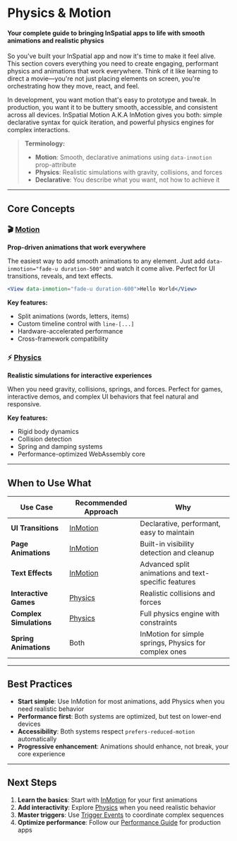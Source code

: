 # Physics & Motion

#### Your complete guide to bringing InSpatial apps to life with smooth animations and realistic physics

So you've built your InSpatial app and now it's time to make it feel alive. This section covers everything you need to create engaging, performant physics and animations that work everywhere. Think of it like learning to direct a movie—you're not just placing elements on screen, you're orchestrating how they move, react, and feel.

In development, you want motion that's easy to prototype and tweak. In production, you want it to be buttery smooth, accessible, and consistent across all devices. InSpatial Motion A.K.A InMotion gives you both: simple declarative syntax for quick iteration, and powerful physics engines for complex interactions.

> **Terminology:**
>
> - **Motion**: Smooth, declarative animations using `data-inmotion` prop-attribute
> - **Physics**: Realistic simulations with gravity, collisions, and forces
> - **Declarative**: You describe what you want, not how to achieve it

---

## Core Concepts

### 🎬 [Motion](./motion.md)

**Prop-driven animations that work everywhere**

The easiest way to add smooth animations to any element. Just add `data-inmotion="fade-u duration-500"` and watch it come alive. Perfect for UI transitions, reveals, and text effects.

```jsx
<View data-inmotion="fade-u duration-600">Hello World</View>
```

**Key features:**

- Split animations (words, letters, items)
- Custom timeline control with `line-[...]`
- Hardware-accelerated performance
- Cross-framework compatibility

### ⚡ [Physics](./physics.md)

**Realistic simulations for interactive experiences**

When you need gravity, collisions, springs, and forces. Perfect for games, interactive demos, and complex UI behaviors that feel natural and responsive.

**Key features:**

- Rigid body dynamics
- Collision detection
- Spring and damping systems
- Performance-optimized WebAssembly core

---

## When to Use What

| Use Case                | Recommended Approach    | Why                                                   |
| ----------------------- | ----------------------- | ----------------------------------------------------- |
| **UI Transitions**      | [InMotion](./motion.md) | Declarative, performant, easy to maintain             |
| **Page Animations**     | [InMotion](./motion.md) | Built-in visibility detection and cleanup             |
| **Text Effects**        | [InMotion](./motion.md) | Advanced split animations and text-specific features  |
| **Interactive Games**   | [Physics](./physics.md) | Realistic collisions and forces                       |
| **Complex Simulations** | [Physics](./physics.md) | Full physics engine with constraints                  |
| **Spring Animations**   | Both                    | InMotion for simple springs, Physics for complex ones |

---

## Best Practices

- **Start simple**: Use InMotion for most animations, add Physics when you need realistic behavior
- **Performance first**: Both systems are optimized, but test on lower-end devices
- **Accessibility**: Both systems respect `prefers-reduced-motion` automatically
- **Progressive enhancement**: Animations should enhance, not break, your core experience

---

## Next Steps

1. **Learn the basics**: Start with [InMotion](./motion.md) for your first animations
2. **Add interactivity**: Explore [Physics](./physics.md) when you need realistic behavior
3. **Master triggers**: Use [Trigger Events](../2.%20interactivity/trigger🟡.md) to coordinate complex sequences
4. **Optimize performance**: Follow our [Performance Guide](../7.%20building-dev-production/build🟡.md) for production apps
